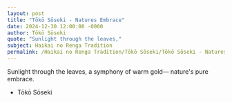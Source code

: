 ```yaml
---
layout: post
title: "Tōkō Sōseki - Natures Embrace"
date: 2024-12-30 12:00:00 -0000
author: Tōkō Sōseki
quote: "Sunlight through the leaves,"
subject: Haikai no Renga Tradition
permalink: /Haikai no Renga Tradition/Tōkō Sōseki/Tōkō Sōseki - Natures Embrace
---
```


Sunlight through the leaves,
a symphony of warm gold—
nature's pure embrace.

- Tōkō Sōseki
